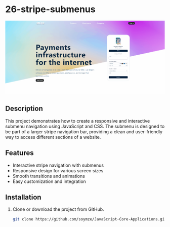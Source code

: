# 26-stripe-submenus
![stripe](https://github.com/soymze/JavaScript-Core-Applications/blob/master/stripe.gif)
## Description
This project demonstrates how to create a responsive and interactive submenu navigation using JavaScript and CSS. The submenu is designed to be part of a larger stripe navigation bar, providing a clean and user-friendly way to access different sections of a website.

## Features
- Interactive stripe navigation with submenus
- Responsive design for various screen sizes
- Smooth transitions and animations
- Easy customization and integration

## Installation
1. Clone or download the project from GitHub.
   ```bash
   git clone https://github.com/soymze/JavaScript-Core-Applications.git
